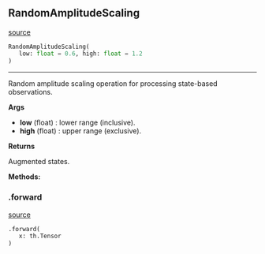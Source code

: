 #


## RandomAmplitudeScaling
[source](https://github.com/RLE-Foundation/Hsuanwu\blob\main\hsuanwu/xplore/augmentation/random_amplitude_scaling.py\#L7)
```python 
RandomAmplitudeScaling(
   low: float = 0.6, high: float = 1.2
)
```


---
Random amplitude scaling operation for processing state-based observations.


**Args**

* **low** (float) : lower range (inclusive).
* **high** (float) : upper range (exclusive).


**Returns**

Augmented states.


**Methods:**


### .forward
[source](https://github.com/RLE-Foundation/Hsuanwu\blob\main\hsuanwu/xplore/augmentation/random_amplitude_scaling.py\#L22)
```python
.forward(
   x: th.Tensor
)
```

